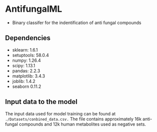 # AntifungalML
- Binary classifer for the indentification of anti fungal compounds

## Dependencies
- sklearn: 1.6.1
- setuptools: 58.0.4
- numpy: 1.26.4
- scipy: 1.13.1
- pandas: 2.2.3
- matplotlib: 3.4.3
- joblib: 1.4.2
- seaborn 0.11.2

## Input data to the model
The input data used for model training can be found at `./Datasets/conbined_data.csv.` The file contains approximately 16k anti-fungal compounds and 12k human metabolites used as negative sets.
